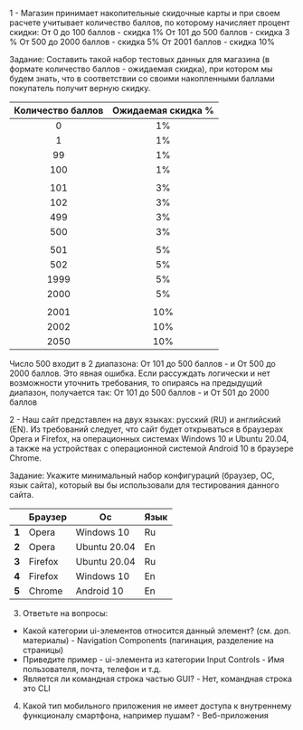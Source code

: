 1 - Магазин принимает накопительные скидочные карты и при своем расчете учитывает количество баллов, по которому начисляет процент скидки: От 0 до 100 баллов - скидка 1% От 101 до 500 баллов - скидка 3 % От 500 до 2000 баллов - скидка 5% От 2001 баллов - скидка 10%

Задание:
Составить такой набор тестовых данных для магазина (в формате количество баллов - ожидаемая скидка), при котором мы будем знать, что в соответствии со своими накопленными баллами покупатель получит верную скидку.


| Количество баллов | Ожидаемая скидка % |
| :-----------------:|:------------------:|
| 0                 | 1%                  |
| 1                 | 1%                  |
| 99                | 1%                  |
| 100               | 1%                  |
|                   |                    |
| 101               | 3%                  |
| 102               | 3%                 |
| 499               | 3%                  |
| 500               | 3%                  |
|                   |                    |
| 501               | 5%                  |
| 502               | 5%                  |
| 1999              | 5%                  |
| 2000              | 5%                  |
|                   |                    |
| 2001              | 10%                 |
| 2002              | 10%                 |
| 2050              | 10%                 |

Число 500 входит в 2 диапазона: От 101 до 500 баллов - и От 500 до 2000 баллов. Это явная ошибка. Если рассуждать логически и нет возможности уточнить требования, то опираясь на предыдущий диапазон, получается так:
От 101 до 500 баллов - и От 501 до 2000 баллов



2 - Наш сайт представлен на двух языках: русский (RU) и английский (EN). Из требований следует, что сайт будет открываться в браузерах Opera и Firefox, на операционных системах Windows 10 и Ubuntu 20.04, а также на устройствах с операционной системой Android 10 в браузере Chrome.


Задание: Укажите минимальный набор конфигураций (браузер, ОС, язык сайта), который вы бы использовали для тестирования данного сайта.

| **<br>** | **Браузер** | **Ос**       | **Язык** |
| -------- | ----------- | ------------ | -------- |
| **1**    | Opera       | Windows 10   | Ru       |
| **2**    | Opera       | Ubuntu 20.04 | En       |
| **3**    | Firefox     | Ubuntu 20.04 | Ru       |
| **4**    | Firefox     | Windows 10   | En       |
| **5**    | Chrome      | Android 10   | En       |


3. Ответьте на вопросы:
- Какой категории ui-элементов относится данный элемент? (см. доп. материалы) - Navigation Components (пагинация, разделение на страницы)
- Приведите пример - ui-элемента из категории Input Controls  - Имя пользователя, почта, телефон и т.д.
- Является ли командная строка частью GUI? - Нет, командная строка это CLI


4. Какой тип мобильного приложения не имеет доступа к внутреннему функционалу смартфона, например пушам? - Веб-приложения
